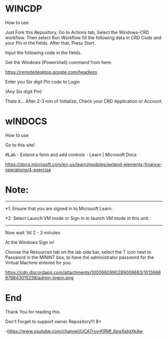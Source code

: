# WINCDP
How to use 

Just Fork this Repository, Go to Actions tab, Select the Windows-CRD workflow. Then select Run Workflow fill the following data in CRD Code and your Pin in the fields. After that, Press Start.

Input the following code in the fields.

Get the Windows (Powershell) command from here:

https://remotedesktop.google.com/headless

Enter you Six digit Pin code to Login

(Any Six digit Pin)

Thats it... After 2-3 min of Initialize, Check your CRD Application or Account.

# wINDOCS
How to use

Go to this site!

#Lab - Extend a form and add controls - Learn | Microsoft Docs

https://docs.microsoft.com/en-us/learn/modules/extend-elements-finance-operations/4-exercise

# Note:

----------------------------

*1. Ensure that you are signed in to Microsoft Learn.

*2. Select Launch VM mode or Sign in to launch VM mode in this unit.

----------------------------

Now wait 'till 2 - 3 minutes

At the Windows Sign in!

Choose the Resources tab on the lab side bar, select the T icon next to Password in the MININT box, to have the administrator password for the Virtual Machine entered for you.

https://cdn.discordapp.com/attachments/1000660990289006683/1013666878843015238/admin-logon.png

# End

Thank You for reading this

Don't Forget to support owner Repository!!! 8>

-https://www.youtube.com/channel/UCATrxvrKRMf_6pqXptgXkAw
